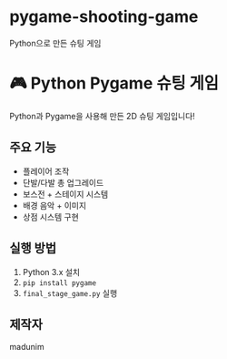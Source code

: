 # pygame-shooting-game
Python으로 만든 슈팅 게임
# 🎮 Python Pygame 슈팅 게임

Python과 Pygame을 사용해 만든 2D 슈팅 게임입니다!

## 주요 기능
- 플레이어 조작
- 단발/다발 총 업그레이드
- 보스전 + 스테이지 시스템
- 배경 음악 + 이미지
- 상점 시스템 구현

## 실행 방법
1. Python 3.x 설치
2. `pip install pygame`
3. `final_stage_game.py` 실행

## 제작자
madunim
